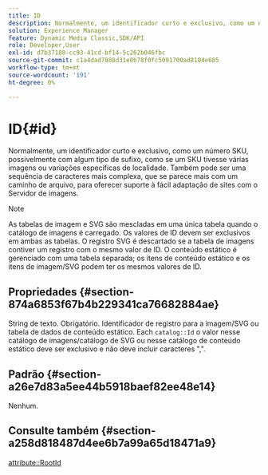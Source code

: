 ```yaml
---
title: ID
description: Normalmente, um identificador curto e exclusivo, como um número SKU, possivelmente com algum tipo de sufixo, como se um SKU tivesse várias imagens ou variações específicas de localidade.
solution: Experience Manager
feature: Dynamic Media Classic,SDK/API
role: Developer,User
exl-id: d7b37180-cc93-41cd-bf14-5c262b046fbc
source-git-commit: c1a4dad7888d31e0b78f0fc5091700ad8104e685
workflow-type: tm+mt
source-wordcount: '191'
ht-degree: 0%

---
```


# ID{#id}

Normalmente, um identificador curto e exclusivo, como um número SKU, possivelmente com algum tipo de sufixo, como se um SKU tivesse várias imagens ou variações específicas de localidade. Também pode ser uma sequência de caracteres mais complexa, que se parece mais com um caminho de arquivo, para oferecer suporte à fácil adaptação de sites com o Servidor de imagens.

>[!NOTE]
>
>As tabelas de imagem e SVG são mescladas em uma única tabela quando o catálogo de imagens é carregado. Os valores de ID devem ser exclusivos em ambas as tabelas. O registro SVG é descartado se a tabela de imagens contiver um registro com o mesmo valor de ID. O conteúdo estático é gerenciado com uma tabela separada; os itens de conteúdo estático e os itens de imagem/SVG podem ter os mesmos valores de ID.

## Propriedades {#section-874a6853f67b4b229341ca76682884ae}

String de texto. Obrigatório. Identificador de registro para a imagem/SVG ou tabela de dados de conteúdo estático. Each `catalog::Id` o valor nesse catálogo de imagens/catálogo de SVG ou nesse catálogo de conteúdo estático deve ser exclusivo e não deve incluir caracteres &quot;,&quot;.

## Padrão {#section-a26e7d83a5ee44b5918baef82ee48e14}

Nenhum.

## Consulte também {#section-a258d818487d4ee6b7a99a65d18471a9}

[attribute::RootId](../../../../../../is-api/image-catalog/image-serving-api-ref/c-image-catalog-reference/c-attributes-reference/r-rootid.md#reference-13653312925e4a08b90f99961d53f546)
